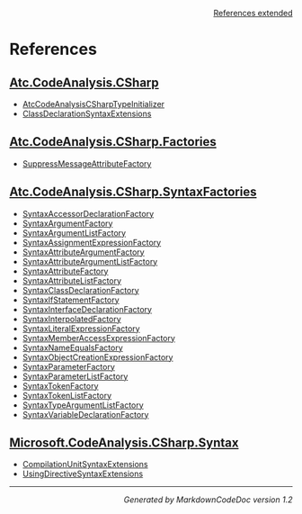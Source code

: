 <div style='text-align: right'>

[References extended](IndexExtended.md)

</div>


# References

## [Atc.CodeAnalysis.CSharp](Atc.CodeAnalysis.CSharp.md)

- [AtcCodeAnalysisCSharpTypeInitializer](Atc.CodeAnalysis.CSharp.md#atccodeanalysiscsharptypeinitializer)
- [ClassDeclarationSyntaxExtensions](Atc.CodeAnalysis.CSharp.md#classdeclarationsyntaxextensions)

## [Atc.CodeAnalysis.CSharp.Factories](Atc.CodeAnalysis.CSharp.Factories.md)

- [SuppressMessageAttributeFactory](Atc.CodeAnalysis.CSharp.Factories.md#suppressmessageattributefactory)

## [Atc.CodeAnalysis.CSharp.SyntaxFactories](Atc.CodeAnalysis.CSharp.SyntaxFactories.md)

- [SyntaxAccessorDeclarationFactory](Atc.CodeAnalysis.CSharp.SyntaxFactories.md#syntaxaccessordeclarationfactory)
- [SyntaxArgumentFactory](Atc.CodeAnalysis.CSharp.SyntaxFactories.md#syntaxargumentfactory)
- [SyntaxArgumentListFactory](Atc.CodeAnalysis.CSharp.SyntaxFactories.md#syntaxargumentlistfactory)
- [SyntaxAssignmentExpressionFactory](Atc.CodeAnalysis.CSharp.SyntaxFactories.md#syntaxassignmentexpressionfactory)
- [SyntaxAttributeArgumentFactory](Atc.CodeAnalysis.CSharp.SyntaxFactories.md#syntaxattributeargumentfactory)
- [SyntaxAttributeArgumentListFactory](Atc.CodeAnalysis.CSharp.SyntaxFactories.md#syntaxattributeargumentlistfactory)
- [SyntaxAttributeFactory](Atc.CodeAnalysis.CSharp.SyntaxFactories.md#syntaxattributefactory)
- [SyntaxAttributeListFactory](Atc.CodeAnalysis.CSharp.SyntaxFactories.md#syntaxattributelistfactory)
- [SyntaxClassDeclarationFactory](Atc.CodeAnalysis.CSharp.SyntaxFactories.md#syntaxclassdeclarationfactory)
- [SyntaxIfStatementFactory](Atc.CodeAnalysis.CSharp.SyntaxFactories.md#syntaxifstatementfactory)
- [SyntaxInterfaceDeclarationFactory](Atc.CodeAnalysis.CSharp.SyntaxFactories.md#syntaxinterfacedeclarationfactory)
- [SyntaxInterpolatedFactory](Atc.CodeAnalysis.CSharp.SyntaxFactories.md#syntaxinterpolatedfactory)
- [SyntaxLiteralExpressionFactory](Atc.CodeAnalysis.CSharp.SyntaxFactories.md#syntaxliteralexpressionfactory)
- [SyntaxMemberAccessExpressionFactory](Atc.CodeAnalysis.CSharp.SyntaxFactories.md#syntaxmemberaccessexpressionfactory)
- [SyntaxNameEqualsFactory](Atc.CodeAnalysis.CSharp.SyntaxFactories.md#syntaxnameequalsfactory)
- [SyntaxObjectCreationExpressionFactory](Atc.CodeAnalysis.CSharp.SyntaxFactories.md#syntaxobjectcreationexpressionfactory)
- [SyntaxParameterFactory](Atc.CodeAnalysis.CSharp.SyntaxFactories.md#syntaxparameterfactory)
- [SyntaxParameterListFactory](Atc.CodeAnalysis.CSharp.SyntaxFactories.md#syntaxparameterlistfactory)
- [SyntaxTokenFactory](Atc.CodeAnalysis.CSharp.SyntaxFactories.md#syntaxtokenfactory)
- [SyntaxTokenListFactory](Atc.CodeAnalysis.CSharp.SyntaxFactories.md#syntaxtokenlistfactory)
- [SyntaxTypeArgumentListFactory](Atc.CodeAnalysis.CSharp.SyntaxFactories.md#syntaxtypeargumentlistfactory)
- [SyntaxVariableDeclarationFactory](Atc.CodeAnalysis.CSharp.SyntaxFactories.md#syntaxvariabledeclarationfactory)

## [Microsoft.CodeAnalysis.CSharp.Syntax](Microsoft.CodeAnalysis.CSharp.Syntax.md)

- [CompilationUnitSyntaxExtensions](Microsoft.CodeAnalysis.CSharp.Syntax.md#compilationunitsyntaxextensions)
- [UsingDirectiveSyntaxExtensions](Microsoft.CodeAnalysis.CSharp.Syntax.md#usingdirectivesyntaxextensions)

<hr /><div style='text-align: right'><i>Generated by MarkdownCodeDoc version 1.2</i></div>

